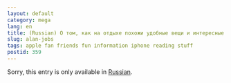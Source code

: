 ```yaml
---
layout: default
category: mega
lang: en
title: (Russian) О том, как на отдыхе похожи удобные вещи и интересные комиксы
slug: alan-jobs
tags: apple fan friends fun information iphone reading stuff 
postid: 359
---
```

<p>Sorry, this entry is only available in <a href="http://mega.genn.org/export/getposts.php">Russian</a>.</p>